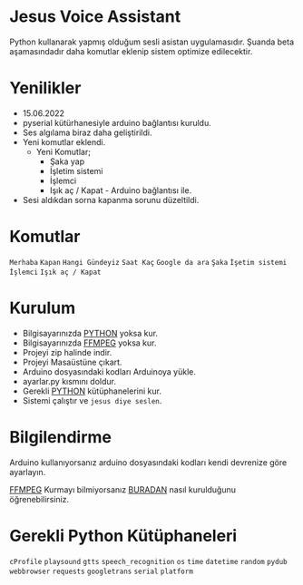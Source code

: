 # Jesus Voice Assistant
Python kullanarak yapmış olduğum sesli asistan uygulamasıdır. Şuanda beta aşamasındadır daha komutlar eklenip sistem optimize edilecektir.

# Yenilikler
* 15.06.2022 
* pyserial kütürhanesiyle arduino bağlantısı kuruldu.
* Ses algılama biraz daha geliştirildi.
* Yeni komutlar eklendi.
    * Yeni Komutlar;
        * Şaka yap
        * İşletim sistemi
        * İşlemci
        * Işık aç / Kapat - Arduino bağlantısı ile.
* Sesi aldıkdan sorna kapanma sorunu düzeltildi.

# Komutlar
```Merhaba```
```Kapan```
```Hangi Gündeyiz```
```Saat Kaç```
```Google da ara```
```Şaka```
```İşetim sistemi```
```İşlemci```
```Işık aç / Kapat```

# Kurulum
* Bilgisayarınızda [PYTHON](https://www.python.org) yoksa kur.
* Bilgisayarınızda [FFMPEG](https://ffmpeg.org) yoksa kur.
* Projeyi zip halinde indir.
* Projeyi Masaüstüne çıkart.
* Arduino dosyasındaki kodları Arduinoya yükle.
* ayarlar.py kısmını doldur.
* Gerekli [PYTHON](https://www.python.org) kütüphanelerini kur.
* Sistemi çalıştır ve ``jesus diye seslen``.

# Bilgilendirme
Arduino kullanıyorsanız arduino dosyasındaki kodları kendi devrenize göre ayarlayın.

[FFMPEG](https://ffmpeg.org) Kurmayı bilmiyorsanız [BURADAN](https://www.youtube.com/watch?v=TLJdeJv8bLA) nasıl kurulduğunu öğrenebilirsiniz.

# Gerekli Python Kütüphaneleri
```cProfile```
```playsound```
```gtts```
```speech_recognition```
```os```
```time```
```datetime```
```random```
```pydub```
```webbrowser```
```requests```
```googletrans```
```serial```
```platform```

